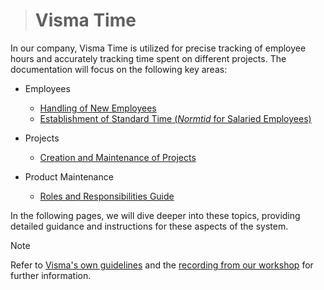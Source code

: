 > # Visma Time

In our company, Visma Time is utilized for precise tracking of employee hours and accurately tracking time spent on different projects. The documentation will focus on the following key areas:

- Employees

  - [Handling of New Employees](Product_documentations/visma_time/Employees/new_employees.md)
  - [Establishment of Standard Time (_Normtid_ for Salaried Employees)](Product_documentations/visma_time/Employees/standard_time.md)

- Projects

  - [Creation and Maintenance of Projects](Product_documentations/visma_time/Projects/README.md)

- Product Maintenance
  - [Roles and Responsibilities Guide](Product_documentations/visma_time/Maintenance/README.md)

In the following pages, we will dive deeper into these topics, providing detailed guidance and instructions for these aspects of the system.

> [!NOTE]
> Refer to [Visma's own guidelines](https://community.visma.com/t5/Vejledninger-i-Visma-Time/tkb-p/DK_EN_Visma-Time_Vejledninger) and the [recording from our workshop](https://drive.google.com/file/d/1MPGeUmRteXMQVe_OqVtYNaGs0aFUJfHr/view?usp=sharing) for further information.
